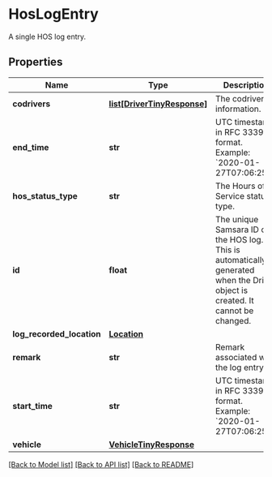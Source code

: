 # HosLogEntry

A single HOS log entry.
## Properties
Name | Type | Description | Notes
------------ | ------------- | ------------- | -------------
**codrivers** | [**list[DriverTinyResponse]**](DriverTinyResponse.md) | The codriver information. | [optional] 
**end_time** | **str** | UTC timestamp in RFC 3339 format. Example: &#x60;2020-01-27T07:06:25Z&#x60;. | [optional] 
**hos_status_type** | **str** | The Hours of Service status type. | [optional] 
**id** | **float** | The unique Samsara ID of the HOS log. This is automatically generated when the Driver object is created. It cannot be changed. | 
**log_recorded_location** | [**Location**](Location.md) |  | [optional] 
**remark** | **str** | Remark associated with the log entry. | [optional] 
**start_time** | **str** | UTC timestamp in RFC 3339 format. Example: &#x60;2020-01-27T07:06:25Z&#x60;. | 
**vehicle** | [**VehicleTinyResponse**](VehicleTinyResponse.md) |  | [optional] 

[[Back to Model list]](../README.md#documentation-for-models) [[Back to API list]](../README.md#documentation-for-api-endpoints) [[Back to README]](../README.md)


